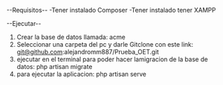 --Requisitos--
-Tener instalado Composer
-Tener instalado tener XAMPP

--Ejecutar--
1. Crear la base de datos llamada: acme
2. Seleccionar una carpeta del pc y darle Gitclone con este link: git@github.com:alejandromm887/Prueba_OET.git
2. ejecutar en el terminal para poder hacer lamigracion de la base de datos: php artisan migrate
4. para ejecutar la aplicacion:  php artisan serve
